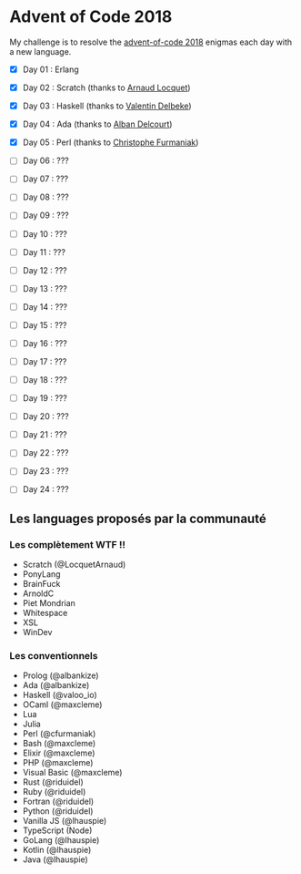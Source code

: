 # Advent of Code 2018

My challenge is to resolve the [advent-of-code 2018](https://adventofcode.com/2018) enigmas each day with a new language.

- [x] Day 01 : Erlang
- [x] Day 02 : Scratch (thanks to [Arnaud Locquet](https://twitter.com/LocquetArnaud))
- [x] Day 03 : Haskell (thanks to [Valentin Delbeke](https://twitter.com/valoo_io))
- [x] Day 04 : Ada (thanks to [Alban Delcourt](https://twitter.com/albankize))
- [x] Day 05 : Perl (thanks to [Christophe Furmaniak](https://twitter.com/@cfurmaniak))
- [ ] Day 06 : ???
- [ ] Day 07 : ???
- [ ] Day 08 : ???
- [ ] Day 09 : ???
- [ ] Day 10 : ???
- [ ] Day 11 : ???
- [ ] Day 12 : ???
- [ ] Day 13 : ???
- [ ] Day 14 : ???
- [ ] Day 15 : ???
- [ ] Day 16 : ???
- [ ] Day 17 : ???
- [ ] Day 18 : ???
- [ ] Day 19 : ???
- [ ] Day 20 : ???
- [ ] Day 21 : ???
- [ ] Day 22 : ???
- [ ] Day 23 : ???
- [ ] Day 24 : ???


## Les languages proposés par la communauté

### Les complètement WTF !!
- Scratch (@LocquetArnaud)
- PonyLang
- BrainFuck
- ArnoldC
- Piet Mondrian
- Whitespace
- XSL
- WinDev

### Les conventionnels
- Prolog (@albankize)
- Ada (@albankize)
- Haskell (@valoo_io)
- OCaml (@maxcleme)
- Lua
- Julia
- Perl (@cfurmaniak)
- Bash (@maxcleme)
- Elixir (@maxcleme)
- PHP (@maxcleme)
- Visual Basic (@maxcleme)
- Rust (@riduidel)
- Ruby (@riduidel)
- Fortran (@riduidel)
- Python (@riduidel)
- Vanilla JS (@lhauspie)
- TypeScript (Node)
- GoLang (@lhauspie)
- Kotlin (@lhauspie)
- Java (@lhauspie)
